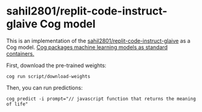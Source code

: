 # sahil2801/replit-code-instruct-glaive Cog model

This is an implementation of the [sahil2801/replit-code-instruct-glaive](https://huggingface.co/sahil2801/replit-code-instruct-glaive) as a Cog model. [Cog packages machine learning models as standard containers.](https://github.com/replicate/cog)

First, download the pre-trained weights:

    cog run script/download-weights

Then, you can run predictions:

    cog predict -i prompt="// javascript function that returns the meaning of life"
